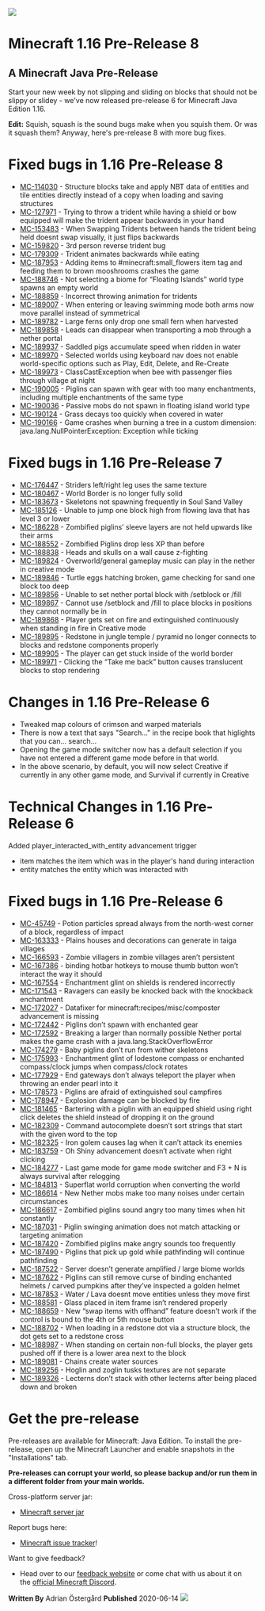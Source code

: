 ![](https://www.minecraft.net/content/dam/games/minecraft/screenshots/1-16-pre6-header.jpg)
# Minecraft 1.16 Pre-Release 8
## A Minecraft Java Pre-Release

Start your new week by not slipping and sliding on blocks that should not be slippy or slidey - we've now released pre-release 6 for Minecraft Java Edition 1.16.

**Edit:** Squish, squash is the sound bugs make when you squish them. Or was it squash them? Anyway, here's pre-release 8 with more bug fixes.

# Fixed bugs in 1.16 Pre-Release 8


- [MC-114030](https://bugs.mojang.com/browse/MC-114030) - Structure blocks take and apply NBT data of entities and tile entities directly instead of a copy when loading and saving structures
- [MC-127971](https://bugs.mojang.com/browse/MC-127971) - Trying to throw a trident while having a shield or bow equipped will make the trident appear backwards in your hand
- [MC-153483](https://bugs.mojang.com/browse/MC-153483) - When Swapping Tridents between hands the trident being held doesnt swap visually, it just flips backwards
- [MC-159820](https://bugs.mojang.com/browse/MC-159820) - 3rd person reverse trident bug
- [MC-179309](https://bugs.mojang.com/browse/MC-179309) - Trident animates backwards while eating
- [MC-187953](https://bugs.mojang.com/browse/MC-187953) - Adding items to #minecraft:small_flowers item tag and feeding them to brown mooshrooms crashes the game
- [MC-188746](https://bugs.mojang.com/browse/MC-188746) - Not selecting a biome for “Floating Islands” world type spawns an empty world
- [MC-188859](https://bugs.mojang.com/browse/MC-188859) - Incorrect throwing animation for tridents
- [MC-189007](https://bugs.mojang.com/browse/MC-189007) - When entering or leaving swimming mode both arms now move parallel instead of symmetrical
- [MC-189782](https://bugs.mojang.com/browse/MC-189782) - Large ferns only drop one small fern when harvested
- [MC-189858](https://bugs.mojang.com/browse/MC-189858) - Leads can disappear when transporting a mob through a nether portal
- [MC-189937](https://bugs.mojang.com/browse/MC-189937) - Saddled pigs accumulate speed when ridden in water
- [MC-189970](https://bugs.mojang.com/browse/MC-189970) - Selected worlds using keyboard nav does not enable world-specific options such as Play, Edit, Delete, and Re-Create
- [MC-189973](https://bugs.mojang.com/browse/MC-189973) - ClassCastException when bee with passenger flies through village at night
- [MC-190005](https://bugs.mojang.com/browse/MC-190005) - Piglins can spawn with gear with too many enchantments, including multiple enchantments of the same type
- [MC-190036](https://bugs.mojang.com/browse/MC-190036) - Passive mobs do not spawn in floating island world type
- [MC-190124](https://bugs.mojang.com/browse/MC-190124) - Grass decays too quickly when covered in water
- [MC-190166](https://bugs.mojang.com/browse/MC-190166) - Game crashes when burning a tree in a custom dimension: java.lang.NullPointerException: Exception while ticking

# Fixed bugs in 1.16 Pre-Release 7


- [MC-176447](https://bugs.mojang.com/browse/MC-176447) - Striders left/right leg uses the same texture
- [MC-180467](https://bugs.mojang.com/browse/MC-180467) - World Border is no longer fully solid
- [MC-183673](https://bugs.mojang.com/browse/MC-183673) - Skeletons not spawning frequently in Soul Sand Valley
- [MC-185126](https://bugs.mojang.com/browse/MC-185126) - Unable to jump one block high from flowing lava that has level 3 or lower
- [MC-186228](https://bugs.mojang.com/browse/MC-186228) - Zombified piglins’ sleeve layers are not held upwards like their arms
- [MC-188552](https://bugs.mojang.com/browse/MC-188552) - Zombified Piglins drop less XP than before
- [MC-188838](https://bugs.mojang.com/browse/MC-188838) - Heads and skulls on a wall cause z-fighting
- [MC-189824](https://bugs.mojang.com/browse/MC-189824) - Overworld/general gameplay music can play in the nether in creative mode
- [MC-189846](https://bugs.mojang.com/browse/MC-189846) - Turtle eggs hatching broken, game checking for sand one block too deep
- [MC-189856](https://bugs.mojang.com/browse/MC-189856) - Unable to set nether portal block with /setblock or /fill
- [MC-189867](https://bugs.mojang.com/browse/MC-189867) - Cannot use /setblock and /fill to place blocks in positions they cannot normally be in
- [MC-189868](https://bugs.mojang.com/browse/MC-189868) - Player gets set on fire and extinguished continuously when standing in fire in Creative mode
- [MC-189895](https://bugs.mojang.com/browse/MC-189895) - Redstone in jungle temple / pyramid no longer connects to blocks and redstone components properly
- [MC-189905](https://bugs.mojang.com/browse/MC-189905) - The player can get stuck inside of the world border
- [MC-189971](https://bugs.mojang.com/browse/MC-189971) - Clicking the “Take me back” button causes translucent blocks to stop rendering

# Changes in 1.16 Pre-Release 6


- Tweaked map colours of crimson and warped materials
- There is now a text that says "Search..." in the recipe book that higlights that you can... search...
- Opening the game mode switcher now has a default selection if you have not entered a different game mode before in that world. 
- In the above scenario, by default, you will now select Creative if currently in any other game mode, and Survival if currently in Creative

# Technical Changes in 1.16 Pre-Release 6

Added player_interacted_with_entity advancement trigger

- item matches the item which was in the player's hand during interaction
- entity matches the entity which was interacted with

# Fixed bugs in 1.16 Pre-Release 6


- [MC-45749](https://bugs.mojang.com/browse/MC-45749) - Potion particles spread always from the north-west corner of a block, regardless of impact
- [MC-163333](https://bugs.mojang.com/browse/MC-163333) - Plains houses and decorations can generate in taiga villages
- [MC-166593](https://bugs.mojang.com/browse/MC-166593) - Zombie villagers in zombie villages aren’t persistent
- [MC-167386](https://bugs.mojang.com/browse/MC-167386) - binding hotbar hotkeys to mouse thumb button won’t interact the way it should
- [MC-167554](https://bugs.mojang.com/browse/MC-167554) - Enchantment glint on shields is rendered incorrectly
- [MC-171543](https://bugs.mojang.com/browse/MC-171543) - Ravagers can easily be knocked back with the knockback enchantment
- [MC-172027](https://bugs.mojang.com/browse/MC-172027) - Datafixer for minecraft:recipes/misc/composter advancement is missing
- [MC-172442](https://bugs.mojang.com/browse/MC-172442) - Piglins don’t spawn with enchanted gear
- [MC-172592](https://bugs.mojang.com/browse/MC-172592) - Breaking a larger than normally possible Nether portal makes the game crash with a java.lang.StackOverflowError
- [MC-174279](https://bugs.mojang.com/browse/MC-174279) - Baby piglins don’t run from wither skeletons
- [MC-175993](https://bugs.mojang.com/browse/MC-175993) - Enchantment glint of lodestone compass or enchanted compass/clock jumps when compass/clock rotates
- [MC-177929](https://bugs.mojang.com/browse/MC-177929) - End gateways don’t always teleport the player when throwing an ender pearl into it
- [MC-178573](https://bugs.mojang.com/browse/MC-178573) - Piglins are afraid of extinguished soul campfires
- [MC-178947](https://bugs.mojang.com/browse/MC-178947) - Explosion damage can be blocked by fire
- [MC-181465](https://bugs.mojang.com/browse/MC-181465) - Bartering with a piglin with an equipped shield using right click deletes the shield instead of dropping it on the ground
- [MC-182309](https://bugs.mojang.com/browse/MC-182309) - Command autocomplete doesn’t sort strings that start with the given word to the top
- [MC-182325](https://bugs.mojang.com/browse/MC-182325) - Iron golem causes lag when it can’t attack its enemies
- [MC-183759](https://bugs.mojang.com/browse/MC-183759) - Oh Shiny advancement doesn’t activate when right clicking
- [MC-184277](https://bugs.mojang.com/browse/MC-184277) - Last game mode for game mode switcher and F3 + N is always survival after relogging
- [MC-184813](https://bugs.mojang.com/browse/MC-184813) - Superflat world corruption when converting the world
- [MC-186614](https://bugs.mojang.com/browse/MC-186614) - New Nether mobs make too many noises under certain circumstances
- [MC-186617](https://bugs.mojang.com/browse/MC-186617) - Zombified piglins sound angry too many times when hit constantly
- [MC-187031](https://bugs.mojang.com/browse/MC-187031) - Piglin swinging animation does not match attacking or targeting animation
- [MC-187420](https://bugs.mojang.com/browse/MC-187420) - Zombified piglins make angry sounds too frequently
- [MC-187490](https://bugs.mojang.com/browse/MC-187490) - Piglins that pick up gold while pathfinding will continue pathfinding
- [MC-187522](https://bugs.mojang.com/browse/MC-187522) - Server doesn’t generate amplified / large biome worlds
- [MC-187622](https://bugs.mojang.com/browse/MC-187622) - Piglins can still remove curse of binding enchanted helmets / carved pumpkins after they’ve inspected a golden helmet
- [MC-187853](https://bugs.mojang.com/browse/MC-187853) - Water / Lava doesnt move entities unless they move first
- [MC-188581](https://bugs.mojang.com/browse/MC-188581) - Glass placed in item frame isn’t rendered properly
- [MC-188659](https://bugs.mojang.com/browse/MC-188659) - New “swap items with offhand” feature doesn’t work if the control is bound to the 4th or 5th mouse button
- [MC-188702](https://bugs.mojang.com/browse/MC-188702) - When loading in a redstone dot via a structure block, the dot gets set to a redstone cross
- [MC-188987](https://bugs.mojang.com/browse/MC-188987) - When standing on certain non-full blocks, the player gets pushed off if there is a lower area next to the block
- [MC-189081](https://bugs.mojang.com/browse/MC-189081) - Chains create water sources
- [MC-189256](https://bugs.mojang.com/browse/MC-189256) - Hoglin and zoglin tusks textures are not separate
- [MC-189326](https://bugs.mojang.com/browse/MC-189326) - Lecterns don’t stack with other lecterns after being placed down and broken

# Get the pre-release

Pre-releases are available for Minecraft: Java Edition. To install the pre-release, open up the <a>Minecraft Launcher</a> and enable snapshots in the "Installations" tab.

**Pre-releases can corrupt your world, so please backup and/or run them in a different folder from your main worlds.**

Cross-platform server jar:

- [Minecraft server jar](https://launcher.mojang.com/v1/objects/d6a747371b200216653be9b4140cd2862eddbb0e/server.jar)

Report bugs here:

- [](https://aka.ms/snapshotbugs?ref=reddit)[](https://aka.ms/snapshotbugs?ref=reddit)[](https://bugs.mojang.com/projects/MC/summary)[](https://bugs.mojang.com/projects/MC/summary)[Minecraft issue tracker](https://aka.ms/snapshotbugs?ref=blog)!

Want to give feedback?

- Head over to our [feedback website](https://aka.ms/snapshotfeedback) or come chat with us about it on the [official Minecraft Discord](https://discordapp.com/invite/minecraft).

**Written By**
Adrian Östergård
**Published**
2020-06-14
![](https://www.minecraft.net/content/dam/archive/47546af0dc1b3d456e04447c5f34c52c-NewAdrian.png)
